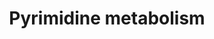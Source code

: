 ---
annotations:
- id: PW:0000032
  parent: classic metabolic pathway
  type: Pathway Ontology
  value: pyrimidine metabolic pathway
authors:
- Annahoekstra1
- DeSl
- Khanspers
- MaintBot
- Finterly
- Eweitz
- Egonw
citedin:
- link: PMC8742820
  title: DTYMK is essential for genome integrity and neuronal survival (2021)
- link: PMC8751594
  title: DNA methylation of ARHGAP30 is negatively associated with ARHGAP30 expression
    in lung adenocarcinoma, which reduces tumor immunity and is detrimental to patient
    survival (2021)
- link: 10.1038/s41467-024-47085-y
  title: A patient-based iPSC-derived hepatocyte model of alcohol-associated cirrhosis
    reveals bioenergetic insights into disease pathogenesis (2024)
description: 'Pyrimidines are nucleic acids and the products of pyrimidine degradation
  are water-soluble. The pyrimidine ring is synthesized before it is conjugated to
  PRPP. The first reaction is the conjugation of carbamoyl phosphate and aspartate
  to make N-carbamoylaspartate. The carbamoyl phosphate synthetase used in pyrimidine
  biosynthesis is located in the cytoplasm. The enzyme that carries out the reaction
  is aspartate transcarbamoylase, an enzyme that is closely regulated. The second
  reaction is ring closure to form dihydroorotic acid by the enzyme dihydroorotase.
  This circular product contains a 6-membered ring with nitrogen and carbons located
  in the same positions as in the mature pyrimidine ring. The third reaction is the
  oxidation of the ring to form a carbon- carbon bond. The reducing equivalents are
  transferred to a flavin cofactor of the enzyme dihydroorotate dehydrogenase. The
  product is orotic acid. Fourth, the orotate ring is transferred to phosphoribosyl
  pyrophosphate (PRPP) to form a 5-ribose-phosphate, orotidylic acid. Finally orotidylate
  is decarboxylated to yield UMP, which of course contains one of the bases of RNA.
  Cellular kinases convert UMP to UTP. Transfer of an amido nitrogen from glutamine
  by CTP synthetase converts UTP to CTP; this reaction uses an ATP high-energy phosphate.
  Pyrimidine synthesis is controlled at the first committed step. ATP stimulates the
  aspartate transcarbamoylase reaction, while CTP inhibits it. CTP is a feedback inhibitor
  of the pathway, and ATP is a feed-forward activator. This regulation ensures that
  a balanced supply of purines and pyrimidines exists for RNA and synthesis. Eukaryotic
  organisms contain a multifunctional enzyme with carbamoylphosphate synthetase, aspartate
  transcarbamoylase, and dihydroorotase activities. Two mechanisms control this enzyme.
  First, control at the level of enzyme synthesis exists; the transcription of the
  gene for the enzyme is reduced if an excess of pyrimidines is present. Secondly,
  control exists at the level of feedback inhibition by pyrimidine nucleotides. This
  enzyme is also an example of the phenomenon of metabolic channeling: aspartate,
  ammonia, and carbon dioxide enter the enzyme and come out as orotic acid  Description
  text is based on [https://www.cliffsnotes.com/study-guides/biology/biochemistry-ii/purines-and-pyrimidines/pyrimidine-metabolism
  Cliff''s Notes].  Pathway is based on [https://www.genome.jp/dbget-bin/www_bget?pathway+map00240
  KEGG]  Proteins on this pathway have targeted assays available via the [https://assays.cancer.gov/available_assays?wp_id=WP4022
  CPTAC Assay Portal]'
last-edited: 2023-04-22
ndex: 296f0325-8b69-11eb-9e72-0ac135e8bacf
organisms:
- Homo sapiens
redirect_from:
- /index.php/Pathway:WP4022
- /instance/WP4022
- /instance/WP4022_r126316
revision: r126316
schema-jsonld:
- '@context': https://schema.org/
  '@id': https://wikipathways.github.io/pathways/WP4022.html
  '@type': Dataset
  creator:
    '@type': Organization
    name: WikiPathways
  description: 'Pyrimidines are nucleic acids and the products of pyrimidine degradation
    are water-soluble. The pyrimidine ring is synthesized before it is conjugated
    to PRPP. The first reaction is the conjugation of carbamoyl phosphate and aspartate
    to make N-carbamoylaspartate. The carbamoyl phosphate synthetase used in pyrimidine
    biosynthesis is located in the cytoplasm. The enzyme that carries out the reaction
    is aspartate transcarbamoylase, an enzyme that is closely regulated. The second
    reaction is ring closure to form dihydroorotic acid by the enzyme dihydroorotase.
    This circular product contains a 6-membered ring with nitrogen and carbons located
    in the same positions as in the mature pyrimidine ring. The third reaction is
    the oxidation of the ring to form a carbon- carbon bond. The reducing equivalents
    are transferred to a flavin cofactor of the enzyme dihydroorotate dehydrogenase.
    The product is orotic acid. Fourth, the orotate ring is transferred to phosphoribosyl
    pyrophosphate (PRPP) to form a 5-ribose-phosphate, orotidylic acid. Finally orotidylate
    is decarboxylated to yield UMP, which of course contains one of the bases of RNA.
    Cellular kinases convert UMP to UTP. Transfer of an amido nitrogen from glutamine
    by CTP synthetase converts UTP to CTP; this reaction uses an ATP high-energy phosphate.
    Pyrimidine synthesis is controlled at the first committed step. ATP stimulates
    the aspartate transcarbamoylase reaction, while CTP inhibits it. CTP is a feedback
    inhibitor of the pathway, and ATP is a feed-forward activator. This regulation
    ensures that a balanced supply of purines and pyrimidines exists for RNA and synthesis.
    Eukaryotic organisms contain a multifunctional enzyme with carbamoylphosphate
    synthetase, aspartate transcarbamoylase, and dihydroorotase activities. Two mechanisms
    control this enzyme. First, control at the level of enzyme synthesis exists; the
    transcription of the gene for the enzyme is reduced if an excess of pyrimidines
    is present. Secondly, control exists at the level of feedback inhibition by pyrimidine
    nucleotides. This enzyme is also an example of the phenomenon of metabolic channeling:
    aspartate, ammonia, and carbon dioxide enter the enzyme and come out as orotic
    acid  Description text is based on [https://www.cliffsnotes.com/study-guides/biology/biochemistry-ii/purines-and-pyrimidines/pyrimidine-metabolism
    Cliff''s Notes].  Pathway is based on [https://www.genome.jp/dbget-bin/www_bget?pathway+map00240
    KEGG]  Proteins on this pathway have targeted assays available via the [https://assays.cancer.gov/available_assays?wp_id=WP4022
    CPTAC Assay Portal]'
  keywords:
  - (R)-3-aminoisobutyrate
  - (R)-3-ureidoisobutyrate
  - (R)-dihydrothymine
  - 2-deoxy-D-ribose-1P
  - 3-Ureidopropionate
  - 5,6-Dihydrouracil
  - AK9
  - CAD
  - CANT1
  - CDA
  - CDP
  - CMP
  - CMPK1
  - CMPK2
  - CTP
  - CTPS1
  - CTPS2
  - Carbamoylphosphate
  - Cytidine
  - DCK
  - DCTD
  - DCTPP1
  - DHODH
  - DNA
  - DPYD
  - DPYS
  - DTYMK
  - DUT
  - Deoxycytidine
  - Deoxyuridine
  - Dihydroorotate
  - Diphosphate
  - ENPP1
  - ENPP3
  - ENTPD1
  - ENTPD3
  - ENTPD4
  - ENTPD5
  - ENTPD6
  - ENTPD8
  - L-Glutamine
  - N-Carbamoylaspartate
  - NME
  - NME1
  - NME1-NME2
  - NME2
  - NME3
  - NME4
  - NME6
  - NME7
  - NT5C
  - NT5E
  - NT5M
  - NUDT2
  - Orotate
  - Orotidine 5'-phosphate
  - PNP
  - PNPT1
  - POLA1
  - POLA2
  - POLD1
  - POLD2
  - POLD3
  - POLD4
  - POLE1
  - POLE2
  - POLE3
  - POLE4
  - POLR1A
  - POLR1B
  - POLR1C
  - POLR1D
  - POLR1E
  - POLR2A
  - POLR2B
  - POLR2C
  - POLR2D
  - POLR2E
  - POLR2G
  - POLR2H
  - POLR2I
  - POLR2J1
  - POLR2J2
  - POLR2J3
  - POLR2K
  - POLR2L
  - POLR3A
  - POLR3B
  - POLR3C
  - POLR3D
  - POLR3E
  - POLR3F
  - POLR3G
  - POLR3GL
  - POLR3H
  - POLR3K
  - PRIM1
  - PRIM2
  - PRPP
  - RNA
  - RRM1
  - RRM2
  - RRM2B
  - TK1
  - TK2
  - TWISTNB
  - TYMP
  - TYMS
  - Thymidine
  - Thymine
  - UCK1
  - UCK2
  - UCKL1
  - UDP
  - UMP
  - UMPS
  - UPB1
  - UPP1
  - UPP2
  - UPRT
  - UTP
  - UppppU
  - Uracil
  - Uridine
  - ZNRD1
  - beta-Alanine
  - dCDP
  - dCMP
  - dCTP
  - dTDP
  - dTMP
  - dTTP
  - dUDP
  - dUMP
  - dUTP
  license: CC0
  name: Pyrimidine metabolism
seo: CreativeWork
title: Pyrimidine metabolism
wpid: WP4022
---